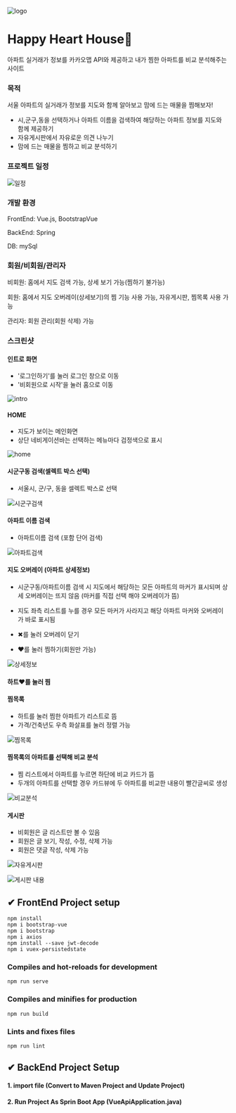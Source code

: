 ![logo](https://user-images.githubusercontent.com/70522500/145063439-2e0e667f-346d-4afc-97c6-2f6f0b7e1975.png)

# Happy Heart House🏡

아파트 실거래가 정보를 카카오맵 API와 제공하고 내가 찜한 아파트를 비교 분석해주는 사이트

### 목적

서울 아파트의 실거래가 정보를 지도와 함께 알아보고 맘에 드는 매물을 찜해보자!

- 시,군구,동을 선택하거나 아파트 이름을 검색하여 해당하는 아파트 정보를 지도와 함께 제공하기
- 자유게시판에서 자유로운 의견 나누기
- 맘에 드는 매물을 찜하고 비교 분석하기

### 프로젝트 일정

![일정](https://user-images.githubusercontent.com/70522500/145055271-a6bdfd8d-2c3e-4703-a314-e85cbfc72200.jpg)

### 개발 환경

FrontEnd: Vue.js, BootstrapVue

BackEnd: Spring

DB: mySql

### 회원/비회원/관리자

비회원: 홈에서 지도 검색 가능, 상세 보기 가능(찜하기 불가능)

회원: 홈에서 지도 오버레이(상세보기)의 찜 기능 사용 가능, 자유게시판, 찜목록 사용 가능

관리자: 회원 관리(회원 삭제) 가능



### 스크린샷

#### 인트로 화면

- '로그인하기'를 눌러 로그인 창으로 이동
- '비회원으로 시작'을 눌러 홈으로 이동

![intro](https://user-images.githubusercontent.com/70522500/145055187-8e3ab997-83ef-478b-8783-a3ce116ca596.jpg)

#### HOME

- 지도가 보이는 메인화면
- 상단 네비게이션바는 선택하는 메뉴마다 검정색으로 표시

![home](https://user-images.githubusercontent.com/70522500/145055543-0b32dcc7-2d9f-46da-aa6f-3708cffbc842.jpg)

#### 시군구동 검색(셀렉트 박스 선택)

- 서울시, 군/구, 동을 셀렉트 박스로 선택

![시군구검색](https://user-images.githubusercontent.com/70522500/145055671-58c280a2-c803-4c07-8687-50d1aeddcbac.jpg)

#### 아파트 이름 검색 

- 아파트이름 검색 (포함 단어 검색)

![아파트검색](https://user-images.githubusercontent.com/70522500/145055687-a6fbb24e-ff86-4c83-a609-09c6bcbcb3ba.jpg)

#### 지도 오버레이 (아파트 상세정보)

- 시군구동/아파트이름 검색 시 지도에서 해당하는 모든 아파트의 마커가 표시되며 상세 오버레이는 뜨지 않음 (마커를 직접 선택 해야 오버레이가 뜸)
- 지도 좌측 리스트를 누를 경우 모든 마커가 사라지고 해당 아파트 마커와 오버레이가 바로 표시됨

- ✖를 눌러 오버레이 닫기

- ❤를 눌러 찜하기(회원만 가능)

![상세정보](https://user-images.githubusercontent.com/70522500/145055759-bb8241c8-b82b-43d1-b0cd-710b31f9c279.jpg)

#### 하트❤를 눌러 찜

#### 찜목록

- 하트를 눌러 찜한 아파트가 리스트로 뜸
- 가격/건축년도 우측 화살표를 눌러 정렬 가능

![찜목록](https://user-images.githubusercontent.com/70522500/145055738-27a7138a-e77d-4b9e-bd95-d2fc2af7bf38.jpg)

#### 찜목록의 아파트를 선택해 비교 분석

- 찜 리스트에서 아파트를 누르면 하단에 비교 카드가 뜸
- 두개의 아파트를 선택할 경우 카드뷰에 두 아파트를 비교한 내용이 빨간글씨로 생성

![비교분석](https://user-images.githubusercontent.com/70522500/145055730-f73a479b-0e94-4977-b308-52da081526cd.jpg)

#### 게시판

- 비회원은 글 리스트만 볼 수 있음
- 회원은 글 보기, 작성, 수정, 삭제 가능
- 회원은 댓글 작성, 삭제 가능

![자유게시판](https://user-images.githubusercontent.com/70522500/145055709-1068f331-7c4e-49f2-b469-4eeb3d39a218.jpg)

![게시판 내용](https://user-images.githubusercontent.com/70522500/145055717-0e59ffc1-28e2-407a-9cdc-81edf5a49831.jpg)


## ✔ FrontEnd Project setup

```
npm install
npm i bootstrap-vue
npm i bootstrap
npm i axios
npm install --save jwt-decode
npm i vuex-persistedstate
```

### Compiles and hot-reloads for development

```
npm run serve
```

### Compiles and minifies for production

```
npm run build
```

### Lints and fixes files

```
npm run lint
```


## ✔ BackEnd Project Setup
#### 1. import file (Convert to Maven Project and Update Project)
#### 2. Run Project As Sprin Boot App (VueApiApplication.java)
